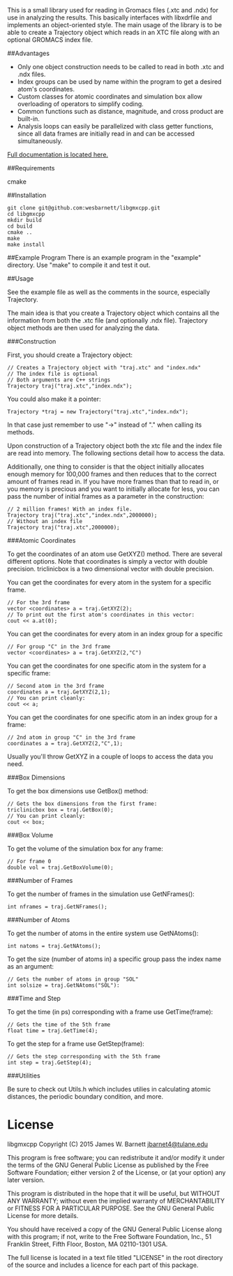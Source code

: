 This is a small library used for reading in Gromacs files (.xtc and .ndx) for
use in analyzing the results. This basically interfaces with libxdrfile and
implements an object-oriented style. The main usage of the library is to be able
to create a Trajectory object which reads in an XTC file along with an optional
GROMACS index file. 

##Advantages

* Only one object construction needs to be called to read in both .xtc and .ndx
  files.
* Index groups can be used by name within the program to get a desired atom's
  coordinates.
* Custom classes for atomic coordinates and simulation box allow overloading of
  operators to simplify coding.
* Common functions such as distance, magnitude, and cross product are built-in.
* Analysis loops can easily be parallelized with class getter functions, since
  all data frames are initially read in and can be accessed simultaneously.

[Full documentation is located here.](http://wesbarnett.github.io/libgmxcpp)

##Requirements

cmake

##Installation

~~~{bash}
git clone git@github.com:wesbarnett/libgmxcpp.git
cd libgmxcpp
mkdir build
cd build
cmake ..
make
make install
~~~

##Example Program
There is an example program in the "example" directory. Use "make" to compile it
and test it out.

##Usage

See the example file as well as the comments in the source, especially
Trajectory.

The main idea is that you create a Trajectory object which contains all the
information from both the .xtc file (and optionally .ndx file). Trajectory
object methods are then used for analyzing the data.

###Construction

First, you should create a Trajectory object:

~~~{.cpp}
// Creates a Trajectory object with "traj.xtc" and "index.ndx"
// The index file is optional
// Both arguments are C++ strings
Trajectory traj("traj.xtc","index.ndx");
~~~

You could also make it a pointer:

~~~{.cpp}
Trajectory *traj = new Trajectory("traj.xtc","index.ndx");
~~~

In that case just remember to use "->" instead of "." when calling its methods.

Upon construction of a Trajectory object both the xtc file and the index file
are read into memory. The following sections detail how to access the data.

Additionally, one thing to consider is that the object initially allocates
enough memory for 100,000 frames and then reduces that to the correct amount of
frames read in. If you have more frames than that to read in, or you memory is
precious and you want to initially allocate for less, you can pass the number of
initial frames as a parameter in the construction:

~~~{.cpp}
// 2 million frames! With an index file.
Trajectory traj("traj.xtc","index.ndx",2000000);
// Without an index file
Trajectory traj("traj.xtc",2000000);
~~~

###Atomic Coordinates

To get the coordinates of an atom use GetXYZ() method. There are several
different options. Note that coordinates is simply a vector with double
precision. triclinicbox is a two dimensional vector with double precision.

You can get the coordinates for every atom in the system for a specific frame.

~~~{.cpp}
// For the 3rd frame
vector <coordinates> a = traj.GetXYZ(2);
// To print out the first atom's coordinates in this vector:
cout << a.at(0);
~~~

You can get the coordinates for every atom in an index group for a specific

~~~{.cpp}
// For group "C" in the 3rd frame
vector <coordinates> a = traj.GetXYZ(2,"C")
~~~

You can get the coordinates for one specific atom in the system for a specific
frame:

~~~{.cpp}
// Second atom in the 3rd frame
coordinates a = traj.GetXYZ(2,1);
// You can print cleanly:
cout << a;
~~~

You can get the coordinates for one specific atom in an index group for a frame:

~~~{.cpp}
// 2nd atom in group "C" in the 3rd frame
coordinates a = traj.GetXYZ(2,"C",1);
~~~

Usually you'll throw GetXYZ in a couple of loops to access the data you need.

###Box Dimensions

To get the box dimensions use GetBox() method:

~~~{.cpp}
// Gets the box dimensions from the first frame:
triclinicbox box = traj.GetBox(0);
// You can print cleanly:
cout << box;
~~~

###Box Volume

To get the volume of the simulation box for any frame:

~~~{.cpp}
// For frame 0
double vol = traj.GetBoxVolume(0);
~~~

###Number of Frames

To get the number of frames in the simulation use GetNFrames():

~~~{.cpp}
int nframes = traj.GetNFrames();
~~~

###Number of Atoms

To get the number of atoms in the entire system use GetNAtoms():

~~~{.cpp}
int natoms = traj.GetNAtoms();
~~~

To get the size (number of atoms in) a specific group pass the index name as an
argument:

~~~{.cpp}
// Gets the number of atoms in group "SOL"
int solsize = traj.GetNAtoms("SOL"):
~~~

###Time and Step

To get the time (in ps) corresponding with a frame use GetTime(frame):

~~~{.cpp}
// Gets the time of the 5th frame
float time = traj.GetTime(4);
~~~

To get the step for a frame use GetStep(frame):
~~~{.cpp}
// Gets the step corresponding with the 5th frame
int step = traj.GetStep(4);
~~~

###Utilities

Be sure to check out Utils.h which includes utilies in calculating atomic
distances, the periodic boundary condition, and more.

# License
libgmxcpp
Copyright (C) 2015 James W. Barnett <jbarnet4@tulane.edu>

This program is free software; you can redistribute it and/or modify it under
the terms of the GNU General Public License as published by the Free Software
Foundation; either version 2 of the License, or (at your option) any later
version.

This program is distributed in the hope that it will be useful, but WITHOUT ANY
WARRANTY; without even the implied warranty of MERCHANTABILITY or FITNESS FOR A
PARTICULAR PURPOSE.  See the GNU General Public License for more details.

You should have received a copy of the GNU General Public License along with
this program; if not, write to the Free Software Foundation, Inc., 51
Franklin Street, Fifth Floor, Boston, MA 02110-1301 USA.

The full license is located in a text file titled "LICENSE" in the root
directory of the source and includes a licence for each part of this package.
